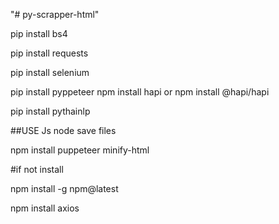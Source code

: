 "# py-scrapper-html" 


pip install bs4

pip install requests

pip install selenium

pip install pyppeteer
npm install hapi
or 
npm install @hapi/hapi


pip install pythainlp

##USE Js node save files

npm install puppeteer minify-html

#if not install

npm install -g npm@latest

npm install axios




